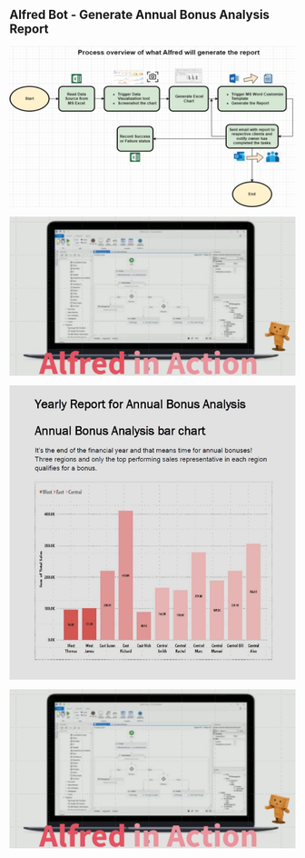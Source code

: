 ## Alfred Bot - Generate Annual Bonus Analysis Report

![alt_text](https://github.com/bacdillon/UiPath/blob/main/Annual%20Bonus%20Analysis%20Report%20Generate/Process%20Flow.jpg)

![alt_text](https://github.com/bacdillon/UiPath/blob/main/Annual%20Bonus%20Analysis%20Report%20Generate/Alfred%20Action.jpg)

![alt_text](https://github.com/bacdillon/UiPath/blob/main/Annual%20Bonus%20Analysis%20Report%20Generate/Report%201.jpg)

![alt_text](https://github.com/bacdillon/UiPath/blob/main/Annual%20Bonus%20Analysis%20Report%20Generate/Alfred%20Action.jpg)
